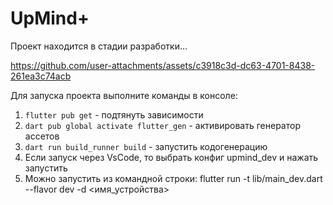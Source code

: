 # UpMind+

Проект находится в стадии разработки...


https://github.com/user-attachments/assets/c3918c3d-dc63-4701-8438-261ea3c74acb


Для запуска проекта выполните команды в консоле:
1. `flutter pub get` - подтянуть зависимости
2. `dart pub global activate flutter_gen` - активировать генератор ассетов
3. `dart run build_runner build` - запустить кодогенерацию
4. Если запуск через VsCode, то выбрать конфиг upmind_dev и нажать запустить
5. Можно запустить из командной строки: flutter run -t lib/main_dev.dart --flavor dev -d <имя_устройства>
